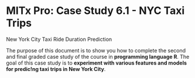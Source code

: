 # MITx Pro: Case Study 6.1 - NYC Taxi Trips
New York City Taxi Ride Duration Prediction

The purpose of this document is to show you how to complete the second and final graded case study of the course in  <b>programming language R</b>. The goal of this case study is to <b>experiment with various features and models for predic!ng taxi trips in New York City</b>.

